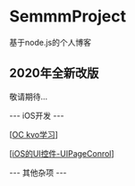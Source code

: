 # SemmmProject
基于node.js的个人博客

## 2020年全新改版

敬请期待...

--- iOS开发 ---

[[OC kvo学习](./WorkSpace/templates/static/新年快乐.md)]

[[iOS的UI控件-UIPageConrol](./WorkSpace/templates/static/iOS的UI控件-UIPageConrol.md)]

--- 其他杂项 ---

